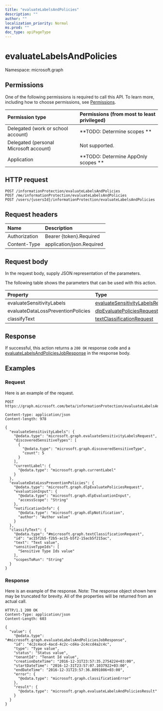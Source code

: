 ```yaml
---
title: "evaluateLabelsAndPolicies"
description: ""
author: ""
localization_priority: Normal
ms.prod: ""
doc_type: apiPageType
---
```


# evaluateLabelsAndPolicies

Namespace: microsoft.graph



## Permissions
One of the following permissions is required to call this API. To learn more, including how to choose permissions, see [Permissions](/concepts/permissions-reference.md).

|Permission type|Permissions (from most to least privileged)|
|:---|:---|
|Delegated (work or school account)|**TODO: Determine scopes **|
|Delegated (personal Microsoft account)|Not supported.|
|Application|**TODO: Determine AppOnly scopes **|

## HTTP request
<!-- {
  "blockType": "ignored"
}
-->
``` http
POST /informationProtection/evaluateLabelsAndPolicies
POST /me/informationProtection/evaluateLabelsAndPolicies
POST /users/{usersId}/informationProtection/evaluateLabelsAndPolicies
```

## Request headers
|Name|Description|
|:---|:---|
|Authorization|Bearer {token}.Required|
|Content-Type|application/json.Required|

## Request body
In the request body, supply JSON representation of the parameters.

The following table shows the parameters that can be used with this action.

|Property|Type|Description|
|:---|:---|:---|
|evaluateSensitivityLabels|[evaluateSensitivityLabelsRequest](../resources/evaluatesensitivitylabelsrequest.md)||
|evaluateDataLossPreventionPolicies|[dlpEvaluatePoliciesRequest](../resources/dlpevaluatepoliciesrequest.md)||
|classifyText|[textClassificationRequest](../resources/textclassificationrequest.md)||



## Response
If successful, this action returns a `200 OK` response code and a [evaluateLabelsAndPoliciesJobResponse](../resources/evaluatelabelsandpoliciesjobresponse.md) in the response body.

## Examples

### Request
Here is an example of the request.
<!-- {
  "blockType": "request",
  "name": "informationprotection_evaluatelabelsandpolicies"
}
-->
``` http
POST https://graph.microsoft.com/beta/informationProtection/evaluateLabelsAndPolicies

Content-type: application/json
Content-length: 978

{
  "evaluateSensitivityLabels": {
    "@odata.type": "microsoft.graph.evaluateSensitivityLabelsRequest",
    "discoveredSensitiveTypes": [
      {
        "@odata.type": "microsoft.graph.discoveredSensitiveType",
        "count": 5
      }
    ],
    "currentLabel": {
      "@odata.type": "microsoft.graph.currentLabel"
    }
  },
  "evaluateDataLossPreventionPolicies": {
    "@odata.type": "microsoft.graph.dlpEvaluatePoliciesRequest",
    "evaluationInput": {
      "@odata.type": "microsoft.graph.dlpEvaluationInput",
      "accessScope": "String"
    },
    "notificationInfo": {
      "@odata.type": "microsoft.graph.dlpNotification",
      "author": "Author value"
    }
  },
  "classifyText": {
    "@odata.type": "#microsoft.graph.textClassificationRequest",
    "id": "ac15f2b5-f2b5-ac15-b5f2-15acb5f215ac",
    "text": "Text value",
    "sensitiveTypeIds": [
      "Sensitive Type Ids value"
    ],
    "scopesToRun": "String"
  }
}
```

### Response
Here is an example of the response. Note: The response object shown here may be truncated for brevity. All of the properties will be returned from an actual call.
<!-- {
  "blockType": "response",
  "truncated": true,
  "@odata.type": "microsoft.graph.evaluatelabelsandpoliciesjobresponse"
}
-->
``` http
HTTP/1.1 200 OK
Content-Type: application/json
Content-Length: 603

{
  "value": {
    "@odata.type": "#microsoft.graph.evaluateLabelsAndPoliciesJobResponse",
    "id": "4c2c4acd-4acd-4c2c-cd4a-2c4ccd4a2c4c",
    "type": "Type value",
    "status": "Status value",
    "tenantId": "Tenant Id value",
    "creationDateTime": "2016-12-31T23:57:35.2754224+03:00",
    "startDateTime": "2016-12-31T23:57:07.1037922+03:00",
    "endDateTime": "2016-12-31T23:57:36.8091086+03:00",
    "error": {
      "@odata.type": "microsoft.graph.classificationError"
    },
    "result": {
      "@odata.type": "microsoft.graph.evaluateLabelsAndPoliciesResult"
    }
  }
}
```

